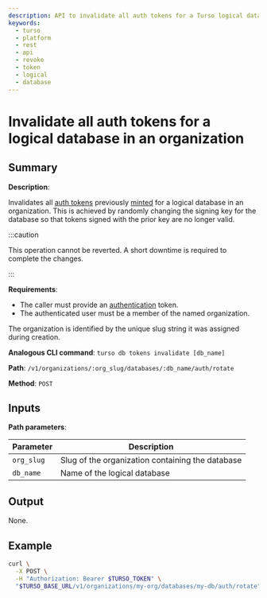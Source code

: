 ```yaml
---
description: API to invalidate all auth tokens for a Turso logical database in an organization.
keywords:
  - turso
  - platform
  - rest
  - api
  - revoke
  - token
  - logical
  - database
---
```


# Invalidate all auth tokens for a logical database in an organization

## Summary

**Description**:

Invalidates all [auth tokens] previously [minted] for a logical database in an
organization. This is achieved by randomly changing the signing key for the
database so that tokens signed with the prior key are no longer valid.

:::caution

This operation cannot be reverted. A short downtime is required to complete the
changes.

:::

**Requirements**:

- The caller must provide an [authentication] token.
- The authenticated user must be a member of the named organization.

The organization is identified by the unique slug string it was assigned during
creation.

**Analogous CLI command**: `turso db tokens invalidate [db_name]`

**Path**: `/v1/organizations/:org_slug/databases/:db_name/auth/rotate`

**Method**: `POST`

## Inputs

**Path parameters**:

| Parameter | Description |
| --- | --- |
| `org_slug`| Slug of the organization containing the database |
| `db_name`| Name of the logical database |

## Output

None.

## Example

```bash
curl \
  -X POST \
  -H "Authorization: Bearer $TURSO_TOKEN" \
  "$TURSO_BASE_URL/v1/organizations/my-org/databases/my-db/auth/rotate"
```


[auth tokens]: /reference/turso-cli#database-client-authentication-tokens
[minted]: ./mint-token-for-database-in-org
[authentication]: /reference/platform-rest-api/#authentication
